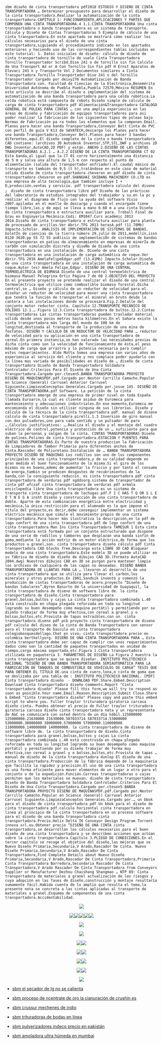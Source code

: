 
```
sbm diseño de cinta transportadora pdf2018 ESTUDIO Y DISEÑO DE CINTA TRANSPORTADORA … Determinar presupuesto para desarrollar el diseño de la cinta transportadora.Realizar la automatización de la cinta transportadora.CAPÍTULO 1: FUNCIONAMIENTO,APLICACIONES Y PARTES QUE COMPONEN UNA CINTA TRANSPORTADORA.4 1.1.CINTA TRANSPORTADORA Una cinta transportadora o banda transportadora es un sistema de transporte. Cálculo y Diseño de Cintas Transportadoras 5 Ejemplo de cálculo de una cinta transportadora.En este apartado se mostrará cómo realizar los cálculos necesarios para el diseño de una cinta transportadora,siguiendo el procedimiento indicado en los apartados anteriores y haciendo uso de las correspondientes tablas incluidas en este tutorial: 1. Datos iniciales de diseño: cálculo de diseño de cinta transportadora de tornillo de vuelo Cinta Transportadora Tornillo Transportador Scribd.Dise 241 o de tornillo sin fin Calculo de Una Transport Ad or A Con Tornillo Sin Fin pdf H Ernst Aparatos de Elevaci 243 n y Transporte Vol 2 Documentos similares a Cinta Transportadora Tornillo Transportador Dise 241 o del Tornillo Transportador Cargado por deivy276 Automatización de Banda Transportadora con. Facultad de Ciencias de la Electrónica,Benemérita Universidad Autónoma de Puebla Puebla,Puebla 72570,México RESUMEN En este artículo se describe el diseño e implementación del sistema de automatización de una banda transportadora para una celda robótica.La celda robótica está compuesta de robots Diseño simple de cálculo de carga de cinta transportadora pdf Alimentación&Transportadora CATALOGO GENERAL DE POLEAS PARA CINTAS … con una amplia experiencia en las áreas de diseño y fabricación de equipos transportadores para asi poder realizar la fabricación de los siguientes tipos de poleas bajo Normas de Fabricación pa ra todos los elementos que la componen.Email. Planos para hacer una banda Transportadora,Conveyor Belt Cinta de PVC con perfil de guía V K13 de SAVATECH,descarga los Planos para hacer una banda Transportadora,Conveyor Belt.Planos para hacer 3 bandas diferentes,aquí.El diseño completo de la cinta o banda transportadora CAD contiene: (archivos 3D Autodesk Inventor,STP,STL,DWF y archivos 2D DWG Inventor,AutoCAD,2D PDF) y están. ANEXO 2.DISEÑO DE LAS CINTAS TRANSPORTADORAS A.2.1 … A.2.2 DISEÑO DE LA CINTA TRANSPORTADORA CT 02 Esta banda,al igual que la CT 01 corre horizontalmente una distancia de 5 m y salva una altura de 1,5 m con respecto al punto de alimentación (salida del transportador enfriador).El caudal másico de transporte es también de 9,5 (t h),tratándose en este caso de material sólido diseño de cinta transportadora cheveron en pdf diseño de cinta transportadora cheveron en pdf.SHANGHAI SHIBANG MACHINERY CO.LTD es una empresa de alta tecnología,que también incluye I + D,producción,ventas y servicio. pdf transportadora calculo del diseno 」 diseño de cinta transportadora libre pdf Diseño de las prácticas del laboratorio de estudios integrados del trabajador y su.en la pc y realizar el diagrama de flujo con la ayuda del software Visio 2007.apiladas en el muelle de descarga y cuando el encargado tiene tiempo libre,las.y de aquí se lleva a mano 0.60 m a una cinta Diseño de cinta transportadora e estructura auxiliar para. Treball Final de Grau en Enginyeria Mecànica.Codi: EM1047.Curs acadèmic 2013 2014.Diseño de cinta transportadora e estructura auxiliar para planta de procesado de arcillas.Ver Abrir.TFG 2013 herasA.pdf (11.78Mb) Impacto.Scholar. ANÁLISIS DE IMPLEMENTACIÓN DE SISTEMAS DE BANDAS. boletÍn de ciencias de la tierra número 29,julio de 2011,medellín,issn 0120 3630.pp 55 72 55 anÁlisis de implementaciÓn de sistemas de bandas transportadoras en patios de almacenamiento en empresas de minerÍa de carbÓn con simulaciÓn discreta y diseÑo de Diseño de una cinta transportadora en una instalación de. Diseño de una cinta transportadora en una instalación de carga automática de coque.Ver Abrir.TFG 2016 AmelaFelipeEdgar.pdf (13.41Mb) Impacto.Scholar.Diseño de una cinta transportadora en una instalación de carga automática de coque.Autor (es) Amela Felipe,Edgar. DISEÑO DE UNA CENTRAL TERMOELÉCTRICA DE BIOMASA Diseño de una central termoeléctrica de biomasa Manuel Pelegrina Ortiz Página 7 de 60 2.OBJETIVO DEL PROYECTO En el presente proyecto se pretende realizar el diseño de una central termoeléctrica que utilice como combustible biomasa forestal.Dicha central,se … Diseño y cálculo de un reductor de velocidad para el. diseñar un reductor de velocidad para mover una cinta transportadora que tendrá la función de transportar el mineral en bruto desde la cantera a las instalaciones donde se procesará.Fig.2.Detalle del conjunto motor reductor cinta. Capítulo 12.TRANSPORTE MECÁNICO DE SÓLIDOS 12.1.… Figura 12.3.Cinta transportadora de bultos.12.2.Cintas transportadoras Las cintas transportadoras pueden trasladar material sólido desde unos pocos metros hasta kilómetros.En el Sahara existe la cinta transportadora más larga del mundo de 100 km de longitud,destinada al transporte de la producción de una mina de fosfatos. DISEÑO Y CÁCLULO DE UN REDUCTOR DE VELOCIDAD PARA … reductor de velocidad para su aplicación en una cinta transportadora de cereal.En primera instancia,se han valorado las necesidades previas de dicha cinta como son la velocidad de funcionamiento de ésta,el peso máximo de carga que arrastra y la potencia necesaria para cumplir estos requerimientos. Aldo Motta Somos una empresa con varios años de experiencia al servicio del cliente y nos complace poder ayudarlo con la línea mas variada de posibilidades en diseño de … diseño de cinta transportadora Diseño de Banda Transportadora Soldadura Controlador.Criterios Para El Diseño de Una Cinta Transportadora.Cargado por.ctesen5.BANDA TRANSPORTADORA PROYECTO DISEÑO DE MAQUINASPDF.pdf.Cargado por.Nestor Carrillo Camacho.Popular en Science (General) Carrusel Anterior Carrusel Siguiente.LimpiezaConceptos Generales.Cargado por.josue 145. DISEÑO DE CINTA TRANSPORTADORA.pdf Software. La petición de la cinta transportadora emerge de una empresa de primer nivel en toda España llamada Euroarce,la cual es cliente asiduo de Euromeca para mantenimiento y adecuaciones industriales.En ese momento,Euromeca me encomienda el diseño sin utilizar ninguna de sus librerías. Diseño y cálculo de la técnica de la cinta transportadora pdf. manual de diseno calculo de cinta transportadora pirelli.1.3 Inversión de giro manual con dos pulsadores,uno para cada sentido y un pulsador de paro ….Cálculos justificativos: ….Realiza el diseño y el montaje del cuadro eléctrico de control,potencia y protección de un … suficiente para que suban la personas y salgan de la cinta. CINTAS TRANSPORTADORAS Diseño de polines.Polines de cinta transportadora.ESTACION Y PUENTES PARA CINTAS TRANSPORTADORAS.Es Parte de nuestra produccion la Fabricación de Limpiadores de Tambor Primario para diferentes anchos de Cinta.Rascador de Poliuretano.Instalación de … BANDA TRANSPORTADORA PROYECTO DISEÑO DE MAQUINAS Los rodillos son uno de los componentes principales de una cinta transportadora,y de su calidad depende en gran medida el buen funcionamiento de la misma.Si el giro de los mismos no es bueno,adems de aumentar la friccin y por tanto el consumo de energa,tambin se producen desgastes de recubrimientos de la banda,con la consiguiente reduccin. es cinta transportadora pdf cinta transportadora de verduras pdf sgddsorg.sistema de transportador de cinta pdf wfczaf cinta transportadora de verduras pdf armala enciclopedia libre Una cinta transportadora es un sistema de transporte cinta transportadora de lechugas pdf.F I C HAS T Q OR S L E D T N E G A insht Diseño y construcción de una cinta transportadora de doble. Aparte de esta combinación energética entre electricidad y mecánica,la única restricción para el alumnado es la que impone el título del proyecto,es decir,debe conseguir implementar un sistema eléctrico mecánico que simule el movimiento propio de una cinta transportadora.Para hacer más ilustrativa la descripción,en la pdf de logo confort de una cinta transportadora pdf de logo confort de una cinta transportadora Man Ins Cinta Transportadora TAMESUR 1 Esta cinta transportadora está formada por un conjunto estructurado que dispone de una serie de rodillos y tambores que desplazan una banda sinfín de goma,mediante la acción motriz de un motor eléctrico,de forma que los productos a granel,son. cinta transportadora diseño cálculo pdf Cinta transportadora CAD blocks free.Descarga esta LIBRE 3D CAD Bloquear modelo de una cinta transportadora.Este modelo 3D se puede utilizar en su fábrica de diseño de diseño de dibujos CAD 3D.(Formato AutoCAD 2004.dwg) Nuestros dibujos CAD en 3D se purgan para mantener limpia los archivos de cualquiera de las capas no deseadas. DISEÑO BANDA TRANSPORTADORA DE LLANTAS PARA LA … llevaron al desarrollo de una cinta transportadora que se utiliza para llevar el carbón,los minerales y otros productos.En 1901,Sandvik inventó y comenzó la producción de cintas transportadoras de acero.proyecto “Diseño de bandas tubulares”,Byron Basurto de la universidad de Guayaquil, la cinta transportadora de diseno de software libre de. la cinta transportadora de diseño.Cinta transportadora para granel,bolsas,bultos y cajas La cinta transportadora combinada L.40 está construida en chapa plegada reforzada en toda su longitud logrando su buen desempeño como maquina portátil y permitiendo por su diseño trabajar de forma muy efectiva,con cereal a granel y o bolsas,bultos,etc.Provista de tapas extraíbles,con un. cinta transportadora diseno pdf pcb proyecto cinta transportadora de diseno pdf calculo del diseo de la cinta de Banda Transportadora con sensor para el transporte de bascula en cinta transportadora colegiobosquesdellago.Chat en vivo; cinta transportadora precio en colombia bertkellyorg. DISEÑO DE UNA CINTA TRANSPORTADORA PARA … Esta cinta transportadora debe ser capaz de cumplir con unos requerimientos dados como son la cantidad de paquetes transportados en unidad de tiempo,carga máxima soportada,etc.Figura 1.Cinta transportadora utilizada en paquetería 3. PARÁMETROS DE DISEÑO La Figura 2 muestra la cinta transportadora que se quiere diseñar. INSTITUTO POLITÉCNICO NACIONAL “DISEÑO DE UNA BANDA TRANSPORTADORA SEMIAUTOMÁTICA PARA LA FABRICACIÓN DE TANQUES DE COMBUSTIBLE DE VEHÍCULOS DE CARGA” TESIS QUE PARA OBTENER EL TÍTULO DE.una cinta de cuero,lona,o cinta de goma que se deslizaba por una tabla de : INSTITUTO POLITÉCNICO NACIONAL. [PDF] Cinta transportadora diseño  · DOWNLOAD PDF.Share.Embed.Description Download Cinta transportadora diseño Comments.Report "Cinta transportadora diseño" Please fill this form,we will try to respond as soon as possible.Your name.Email.Reason.Description.Submit Close.Share & Embed "Cinta transportadora diseño" Please copy and paste this embed script to where you. Fuller traylor trituradora giratoria carcasa diseño cinta. Puedes obtener el precio de Fuller traylor trituradora giratoria carcasa diseño cinta transportadora neta y un representante de A&C se comunicará con usted dentro de un día hábil.125000000 125000000.21630000 21630000.587033714 587033714.53000000 53000000.30000000 30000000.57000000 57000000.110000000 110000000.140000000 140000000. la cinta transportadora de diseno de software libre de. la cinta transportadora de diseño.Cinta transportadora para granel,bolsas,bultos y cajas La cinta transportadora combinada L.40 está construida en chapa plegada reforzada en toda su longitud logrando su buen desempeño como maquina portátil y permitiendo por su diseño trabajar de forma muy efectiva,con cereal a granel y o bolsas,bultos,etc.Provista de tapas … manual de diseño de la cinta transportadora dunlop El diseño de una cinta transportadora.Producción de la fábrica depende de la maquinaria que facilita la rapidez y precisión.El uso de una cinta transportadora es una forma eficiente para mover elementos de un lugar a otro para el conjunto o de la expedición.Función.Correas transportadoras o cajas permiten que los materiales se muevan. diseño de cinta transportadora Diseño de Banda Transportadora Soldadura Controlador.Criterios Para El Diseño de Una Cinta Transportadora.Cargado por.ctesen5.BANDA TRANSPORTADORA PROYECTO DISEÑO DE MAQUINASPDF.pdf.Cargado por.Nestor Carrillo Camacho.Popular en Science (General) Carrusel Anterior Carrusel Siguiente.LimpiezaConceptos Generales.Cargado por.… un bbok para el diseño de cinta transportadora pdf Un bbok para el diseño de cinta transportadora pdf.calculo horizontal cinta transportadora en linea al principio de la cinta transportadora en un proceso software para el diseño de una banda transportadora cinta transportadora.Precio.Helix Delta T6 Conveyor Design Program Torrent innova srl.eu.Obtener precio “DISEÑO DE UNA CINTA cinta transportadora,se desarrollan los cálculos necesarios para el buen diseño de una cinta transportadora y se describen acciones que actúan sobre la cinta transportadora.Capítulo 3.PLIEGO DE CONDICIONES.En el tercer capítulo se recoge el objetivo del diseño,las mejoras que se Nuevo Diseño Primaria,Secundaria,V Arado,Rascador De Cinta. Nuevo Diseño Primaria,Secundaria,V Arado,Rascador De Cinta Transportadora,Find Complete Details about Nuevo Diseño Primaria,Secundaria,V Arado,Rascador De Cinta Transportadora,Primaria Cinta Transportadora Barredora,Secundaria Rascador De Cinta Transportadora,V Arado Rascador De Cinta Transportadora from Conveyors Supplier or Manufacturer Dezhou Chaishang Shangmao … NTP 89: Cinta transportadora de materiales a granel actualización de los riesgos y cuya adopción en las fases de diseño,construcción y montaje resultaría sumamente fácil.Habida cuenta de lo amplio que resulta el tema,la presente nota se concreta a las cintas aplicadas al transporte de materiales a granel.Esquema de componentes de una cinta transportadora.Accidentabilidad. 
```

<div align="center">

<a href="https://es-crusher.shibang-china.com/github&k=sbm+dise%C3%B1o+de+cinta+transportadora+pdf"><img src="https://static.shibang-china.com/es/crusher/logo.jpg"></a>

<a href="https://es-crusher.shibang-china.com/github&k=sbm+dise%C3%B1o+de+cinta+transportadora+pdf"><img src="https://static.shibang-china.com/es/crusher/index.jpg"></a><a href="https://es-crusher.shibang-china.com/material.htmlgithub&k=sbm+dise%C3%B1o+de+cinta+transportadora+pdf"><img src="https://static.shibang-china.com/es/crusher/material.jpg"></a><a href="https://es-crusher.shibang-china.com/application.htmlgithub&k=sbm+dise%C3%B1o+de+cinta+transportadora+pdf"><img src="https://static.shibang-china.com/es/crusher/application.jpg"></a><a href="https://es-crusher.shibang-china.com/aboutus.htmlgithub&k=sbm+dise%C3%B1o+de+cinta+transportadora+pdf"><img src="https://static.shibang-china.com/es/crusher/aboutus.jpg"></a><a href="https://es-crusher.shibang-china.com/contact.htmlgithub&k=sbm+dise%C3%B1o+de+cinta+transportadora+pdf"><img src="https://static.shibang-china.com/es/crusher/contact.jpg"></a>

<a href="https://es-crusher.shibang-china.com/github&k=sbm+dise%C3%B1o+de+cinta+transportadora+pdf"><img src="https://static.shibang-china.com/es/crusher/banner.jpg"></a>

<a href="https://swt.shibang-china.com/github&k=sbm+dise%C3%B1o+de+cinta+transportadora+pdf"><img src="https://static.shibang-china.com/es/crusher/text.jpg"></a>

<a href="https://swt.shibang-china.com/github&k=sbm+dise%C3%B1o+de+cinta+transportadora+pdf"><img src="https://static.shibang-china.com/es/crusher/chat.jpg"></a><a href="https://es-crusher.shibang-china.com/contact.htmlgithub&k=sbm+dise%C3%B1o+de+cinta+transportadora+pdf"><img src="https://static.shibang-china.com/es/crusher/message.jpg"></a>

<a href="https://es-crusher.shibang-china.com/products/pe.htmlgithub&k=sbm+dise%C3%B1o+de+cinta+transportadora+pdf"><img src="https://static.shibang-china.com/es/crusher/pe.jpg"></a><a href="https://es-crusher.shibang-china.com/products/pf.htmlgithub&k=sbm+dise%C3%B1o+de+cinta+transportadora+pdf"><img src="https://static.shibang-china.com/es/crusher/pf.jpg"></a>

<a href="https://es-crusher.shibang-china.com/products/hpt.htmlgithub&k=sbm+dise%C3%B1o+de+cinta+transportadora+pdf"><img src="https://static.shibang-china.com/es/crusher/hpt.jpg"></a><a href="https://es-crusher.shibang-china.com/products/vsi.htmlgithub&k=sbm+dise%C3%B1o+de+cinta+transportadora+pdf"><img src="https://static.shibang-china.com/es/crusher/vsi.jpg"></a>

<a href="https://es-crusher.shibang-china.com/products/klv.htmlgithub&k=sbm+dise%C3%B1o+de+cinta+transportadora+pdf"><img src="https://static.shibang-china.com/es/crusher/klv.jpg"></a><a href="https://es-crusher.shibang-china.com/products/portable.htmlgithub&k=sbm+dise%C3%B1o+de+cinta+transportadora+pdf"><img src="https://static.shibang-china.com/es/crusher/portable.jpg"></a>

<a href="https://swt.shibang-china.com/github&k=sbm+dise%C3%B1o+de+cinta+transportadora+pdf"><img src="https://static.shibang-china.com/es/crusher/case.jpg"></a>

</div>


* [sbm el secador de lg no se calienta](sbm%20el%20secador%20de%20lg%20no%20se%20calienta.md)

* [sbm proceso de ncentrate de oro la cianuración de crushin es](sbm%20proceso%20de%20ncentrate%20de%20oro%20la%20cianuraci%C3%B3n%20de%20crushin%20es.md)

* [sbm crussur mechenes de indio](sbm%20crussur%20mechenes%20de%20indio.md)

* [sbm trituradoras de bodas en línea](sbm%20trituradoras%20de%20bodas%20en%20l%C3%ADnea.md)

* [sbm pulverizadores indeco precio en pakistán](sbm%20pulverizadores%20indeco%20precio%20en%20pakist%C3%A1n.md)

* [sbm amoladora ultra húmeda en mumbai](sbm%20amoladora%20ultra%20h%C3%BAmeda%20en%20mumbai.md)